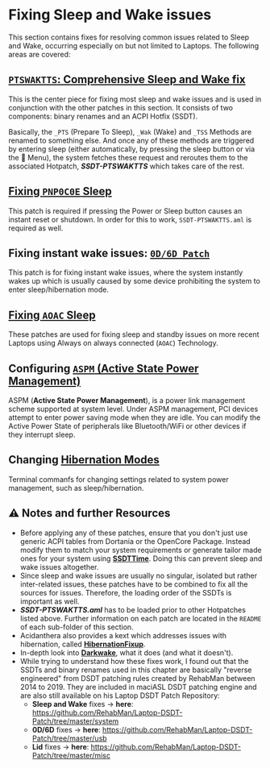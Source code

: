 # Fixing Sleep and Wake issues

This section contains fixes for resolving common issues related to Sleep and Wake, occurring especially on but not limited to Laptops. The following areas are covered:

## [`PTSWAKTTS`: Comprehensive Sleep and Wake fix](https://github.com/5T33Z0/OC-Little-Translated/tree/main/04_Fixing_Sleep_and_Wake_Issues/PTSWAK_Sleep_and_Wake_Fix)

This is the center piece for fixing most sleep and wake issues and is used in conjunction with the other patches in this section. It consists of two components: binary renames and an ACPI Hotfix (SSDT).

Basically, the `_PTS` (Prepare To Sleep), `_Wak` (Wake) and `_TSS` Methods are renamed to something else. And once any of these methods are triggered by entering sleep (either automatically, by pressing the sleep button or via the  Menu), the system fetches these request and reroutes them to the associated Hotpatch, ***SSDT-PTSWAKTTS*** which takes care of the rest.

## [Fixing `PNP0C0E` Sleep](https://github.com/5T33Z0/OC-Little-Translated/tree/main/04_Fixing_Sleep_and_Wake_Issues/PNP0C0E_Sleep_Correction_Method)

This patch is required if pressing the Power or Sleep button causes an instant reset or shutdown. In order for this to work, `SSDT-PTSWAKTTS.aml` is required as well.

## Fixing instant wake issues: [`0D/6D Patch`](https://github.com/5T33Z0/OC-Little-Translated/tree/main/04_Fixing_Sleep_and_Wake_Issues/060D_Instant_Wake_Fix)

This patch is for fixing instant wake issues, where the system instantly wakes up which is usually caused by some device prohibiting the system to enter sleep/hibernation mode.

## [Fixing `AOAC` Sleep](https://github.com/5T33Z0/OC-Little-Translated/tree/main/04_Fixing_Sleep_and_Wake_Issues/Fixing_AOAC_Machines)

These patches are used for fixing sleep and standby issues on more recent Laptops using Always on always connected (`AOAC`) Technology.

## Configuring [`ASPM` (Active State Power Management)](https://github.com/5T33Z0/OC-Little-Translated/tree/main/04_Fixing_Sleep_and_Wake_Issues/Setting_ASPM_Operating_Mode)

ASPM (**Active State Power Management**), is a power link management scheme supported at system level. Under ASPM management, PCI devices attempt to enter power saving mode when they are idle. You can modify the Active Power State of peripherals like Bluetooth/WiFi or other devices if they interrupt sleep.

## Changing [Hibernation Modes](https://github.com/5T33Z0/OC-Little-Translated/tree/main/04_Fixing_Sleep_and_Wake_Issues/Changing_Hibernation_Modes)

Terminal commanfs for changing settings related to system power management, such as  sleep/hibernation.

## :warning: Notes and further Resources
- Before applying any of these patches, ensure that you don't just use generic ACPI tables from Dortania or the OpenCore Package. Instead modify them to match your system requirements or generate tailor made ones for your system using [**SSDTTime**](https://github.com/corpnewt/SSDTTime). Doing this can prevent sleep and wake issues altogether. 
- Since sleep and wake issues are usually no singular, isolated but rather inter-related issues, these patches have to be combined to fix all the sources for issues. Therefore, the loading order of the SSDTs is important as well.
- ***SSDT-PTSWAKTTS.aml*** has to be loaded prior to other Hotpatches listed above. Further information on each patch are located in the `README` of each sub-folder of this section.
- Acidanthera also provides a kext which addresses issues with hibernation, called [**HibernationFixup**](https://github.com/acidanthera/HibernationFixup).
- In-depth look into [**Darkwake**](https://www.insanelymac.com/forum/topic/342002-darkwake-on-macos-catalina-boot-args-darkwake8-darkwake10-are-obsolete/), what it does (and what it doesn't).
- While trying to understand how these fixes work, I found out that the SSDTs and binary renames used in this chapter are basically "reverse engineered" from DSDT patching rules created by RehabMan between 2014 to 2019. They are included in maciASL DSDT patching engine and are also still available on his Laptop DSDT Patch Repository:
	- **Sleep and Wake** fixes &rarr; **here**: https://github.com/RehabMan/Laptop-DSDT-Patch/tree/master/system
	- **0D/6D** fixes &rarr; **here**: https://github.com/RehabMan/Laptop-DSDT-Patch/tree/master/usb
	- **Lid** fixes &rarr; **here**: https://github.com/RehabMan/Laptop-DSDT-Patch/tree/master/misc
